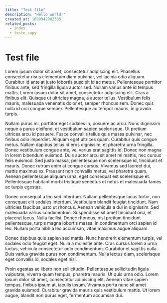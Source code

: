 ```yaml
---
title: "Test file"
description: "Hello world!"
created_at: 1690942982305
related_posts:
  - index
  - teste_copy
---
```


# Test file

Lorem ipsum dolor sit amet, consectetur adipiscing elit. Phasellus consectetur risus elementum diam pulvinar, vel lacinia odio aliquam. Curabitur id ante at justo lobortis suscipit id ac metus. Pellentesque porttitor finibus ante, sed fringilla ligula auctor sed. Nullam varius ante id tempus mattis. Lorem ipsum dolor sit amet, consectetur adipiscing elit. Cras a finibus elit. Quisque ut ultricies magna, a auctor tellus. Vestibulum felis mauris, malesuada venenatis dolor et, semper rhoncus sem. Donec quis nulla id orci congue semper. Pellentesque ac tempor mauris, in gravida turpis.

Nullam purus mi, porttitor eget sodales in, posuere ac arcu. Nunc dignissim neque a purus eleifend, et vestibulum sapien scelerisque. Ut pretium ultrices arcu id posuere. Fusce convallis tellus quis massa pulvinar, nec finibus odio imperdiet. Aliquam eget ultrices quam. Curabitur quis congue metus. Nullam dapibus tellus id eros dignissim, et pharetra urna fringilla. Donec vestibulum congue ante, vel varius erat sagittis id. Donec non magna in lorem bibendum euismod. Duis auctor arcu sit amet mi mattis, nec cursus felis euismod. Sed justo massa, pellentesque non scelerisque id, tincidunt et mauris. Donec rutrum enim at congue cursus. Vivamus sed laoreet dui, mattis maximus ex. Praesent non convallis metus, vel pharetra quam. Aenean pellentesque aliquam urna, eget consequat est scelerisque et. Pellentesque habitant morbi tristique senectus et netus et malesuada fames ac turpis egestas.

Donec consequat a leo sed interdum. Nullam pellentesque lacus tortor, non consequat elit sodales interdum. Vestibulum blandit feugiat tincidunt. Nam ultricies faucibus justo ut rhoncus. Aenean vehicula a dui in dignissim. Sed malesuada varius condimentum. Suspendisse sit amet tincidunt orci, et placerat lacus. Nulla facilisi. Donec rhoncus, nisl pretium tincidunt pellentesque, turpis magna lobortis massa, in condimentum orci sapien id leo. Nullam porta nibh a leo accumsan, vitae maximus augue aliquam.

Donec dapibus quis sapien sed mattis. Nunc hendrerit elementum turpis, vel sodales odio feugiat eget. Nulla a molestie ante. Cras cursus lorem a urna luctus, vehicula consectetur odio condimentum. Curabitur et sagittis nulla. Duis varius gravida purus non condimentum. Nulla lectus diam, scelerisque eget convallis id, sodales eget nisl.

Proin egestas ac libero non sollicitudin. Pellentesque sollicitudin ligula vulputate, viverra quam tempus, pharetra mauris. Ut quis urna odio. Lorem ipsum dolor sit amet, consectetur adipiscing elit. Aenean vitae sapien tempus, finibus ipsum at, iaculis ipsum. Vivamus porta nunc sit amet gravida euismod. Curabitur gravida mauris quis vestibulum mattis. Ut lorem augue, blandit non purus eget, fermentum accumsan dui.
